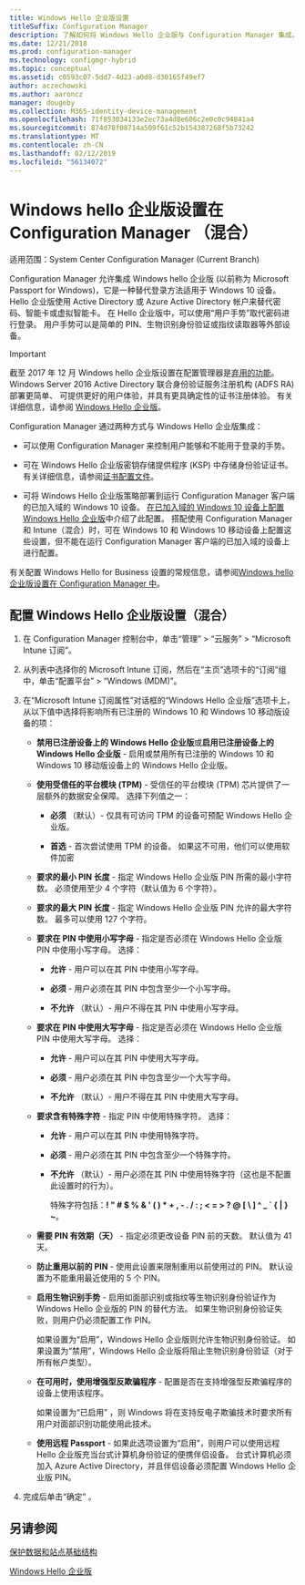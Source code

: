 ```yaml
---
title: Windows Hello 企业版设置
titleSuffix: Configuration Manager
description: 了解如何将 Windows Hello 企业版与 Configuration Manager 集成。
ms.date: 12/21/2018
ms.prod: configuration-manager
ms.technology: configmgr-hybrid
ms.topic: conceptual
ms.assetid: c0593c07-5dd7-4d23-a0d8-d30165f49ef7
author: aczechowski
ms.author: aaroncz
manager: dougeby
ms.collection: M365-identity-device-management
ms.openlocfilehash: 71f853034133e2ec73a4d8e606c2e0c0c94841a4
ms.sourcegitcommit: 874d78f08714a509f61c52b154387268f5b73242
ms.translationtype: MT
ms.contentlocale: zh-CN
ms.lasthandoff: 02/12/2019
ms.locfileid: "56134072"
---
```

# <a name="windows-hello-for-business-settings-in-configuration-manager-hybrid"></a>Windows hello 企业版设置在 Configuration Manager （混合）

适用范围：System Center Configuration Manager (Current Branch)

Configuration Manager 允许集成 Windows hello 企业版 (以前称为 Microsoft Passport for Windows)，它是一种替代登录方法适用于 Windows 10 设备。 Hello 企业版使用 Active Directory 或 Azure Active Directory 帐户来替代密码、智能卡或虚拟智能卡。 在 Hello 企业版中，可以使用“用户手势”取代密码进行登录。 用户手势可以是简单的 PIN、生物识别身份验证或指纹读取器等外部设备。  

> [!Important]  
> 截至 2017 年 12 月 Windows hello 企业版设置在配置管理器是[弃用的功能](/sccm/core/plan-design/changes/deprecated/removed-and-deprecated-cmfeatures)。 Windows Server 2016 Active Directory 联合身份验证服务注册机构 (ADFS RA) 部署更简单、 可提供更好的用户体验，并具有更具确定性的证书注册体验。 有关详细信息，请参阅 [Windows Hello 企业版](https://docs.microsoft.com/windows/access-protection/hello-for-business/hello-identity-verification)。  


Configuration Manager 通过两种方式与 Windows Hello 企业版集成：  

- 可以使用 Configuration Manager 来控制用户能够和不能用于登录的手势。  

- 可在 Windows Hello 企业版密钥存储提供程序 (KSP) 中存储身份验证证书。 有关详细信息，请参阅[证书配置文件](create-pfx-certificate-profiles.md)。  

- 可将 Windows Hello 企业版策略部署到运行 Configuration Manager 客户端的已加入域的 Windows 10 设备。 [在已加入域的 Windows 10 设备上配置 Windows Hello 企业版](/sccm/protect/deploy-use/windows-hello-for-business-settings#configure-windows-hello-for-business-on-domain-joined-windows-10-devices)中介绍了此配置。 搭配使用 Configuration Manager 和 Intune（混合）时，可在 Windows 10 和 Windows 10 移动设备上配置这些设置，但不能在运行 Configuration Manager 客户端的已加入域的设备上进行配置。   

有关配置 Windows Hello for Business 设置的常规信息，请参阅[Windows hello 企业版设置在 Configuration Manager 中](/sccm/protect/deploy-use/windows-hello-for-business-settings)。



## <a name="configure-windows-hello-for-business-settings-hybrid"></a>配置 Windows Hello 企业版设置（混合）  

1. 在 Configuration Manager 控制台中，单击“管理” > “云服务” > “Microsoft Intune 订阅”。  

2. 从列表中选择你的 Microsoft Intune 订阅，然后在“主页”选项卡的“订阅”组中，单击“配置平台” > “Windows (MDM)”。  

3. 在“Microsoft Intune 订阅属性”对话框的“Windows Hello 企业版”选项卡上，从以下值中选择将影响所有已注册的 Windows 10 和 Windows 10 移动版设备的项：  

   - **禁用已注册设备上的 Windows Hello 企业版**或**启用已注册设备上的 Windows Hello 企业版** - 启用或禁用所有已注册的 Windows 10 和 Windows 10 移动版设备上的 Windows Hello 企业版。  

   - **使用受信任的平台模块 (TPM)** - 受信任的平台模块 (TPM) 芯片提供了一层额外的数据安全保障。 选择下列值之一：  

     -   **必须** （默认）- 仅具有可访问 TPM 的设备可预配 Windows Hello 企业版。  

     -   **首选** - 首次尝试使用 TPM 的设备。 如果这不可用，他们可以使用软件加密  

   - **要求的最小 PIN 长度** - 指定 Windows Hello 企业版 PIN 所需的最小字符数。 必须使用至少 4 个字符（默认值为 6 个字符）。  

   - **要求的最大 PIN 长度** - 指定 Windows Hello 企业版 PIN 允许的最大字符数。 最多可以使用 127 个字符。  

   - **要求在 PIN 中使用小写字母** - 指定是否必须在 Windows Hello 企业版 PIN 中使用小写字母。 选择：  

     -   **允许** - 用户可以在其 PIN 中使用小写字母。  

     -   **必须** - 用户必须在其 PIN 中包含至少一个小写字母。  

     -   **不允许** （默认）- 用户不得在其 PIN 中使用小写字母。  

   - **要求在 PIN 中使用大写字母** - 指定是否必须在 Windows Hello 企业版 PIN 中使用大写字母。 选择：  

     -   **允许** - 用户可以在其 PIN 中使用大写字母。  

     -   **必须** - 用户必须在其 PIN 中包含至少一个大写字母。  

     -   **不允许** （默认）- 用户不得在其 PIN 中使用大写字母。  

   - **要求含有特殊字符** - 指定 PIN 中使用特殊字符。 选择：  

     - **允许** - 用户可以在其 PIN 中使用特殊字符。  

     - **必须** - 用户必须在其 PIN 中包含至少一个特殊字符。  

     - **不允许** （默认）- 用户必须在其 PIN 中使用特殊字符（这也是不配置此设置时的行为）。  

       特殊字符包括：**! " # $ % & ' ( ) \* + , - . / : ; < = > ? @ [ \ ] ^ _ ` { &#124; } ~**。  

   - **需要 PIN 有效期（天）** - 指定必须更改设备 PIN 前的天数。 默认值为 41 天。  

   - **防止重用以前的 PIN** - 使用此设置来限制重用以前使用过的 PIN。 默认设置为不能重用最近使用的 5 个 PIN。  

   - **启用生物识别手势** - 启用如面部识别或指纹等生物识别身份验证作为 Windows Hello 企业版的 PIN 的替代方法。 如果生物识别身份验证失败，则用户仍必须配置工作 PIN。  

      如果设置为“启用”，Windows Hello 企业版则允许生物识别身份验证。  如果设置为“禁用”，Windows Hello 企业版将阻止生物识别身份验证（对于所有帐户类型）。  

   - **在可用时，使用增强型反欺骗程序** - 配置是否在支持增强型反欺骗程序的设备上使用该程序。  

      如果设置为“已启用” ，则 Windows 将在支持反电子欺骗技术时要求所有用户对面部识别功能使用此技术。  

   - **使用远程 Passport** - 如果此选项设置为“启用”，则用户可以使用远程 Hello 企业版充当台式计算机身份验证的便携伴侣设备。 台式计算机必须加入 Azure Active Directory，并且伴侣设备必须配置 Windows Hello 企业版 PIN。  

4. 完成后单击“确定” 。  



## <a name="see-also"></a>另请参阅  

[保护数据和站点基础结构](/sccm/protect/understand/protect-data-and-site-infrastructure)

[Windows Hello 企业版](https://docs.microsoft.com/windows/security/identity-protection/hello-for-business/hello-identity-verification)  
